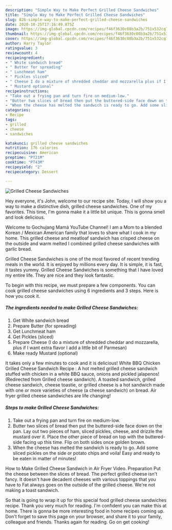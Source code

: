 ```yaml
---
description: "Simple Way to Make Perfect Grilled Cheese Sandwiches"
title: "Simple Way to Make Perfect Grilled Cheese Sandwiches"
slug: 826-simple-way-to-make-perfect-grilled-cheese-sandwiches
date: 2020-10-25T17:16:49.875Z
image: https://img-global.cpcdn.com/recipes/f46f3630c08b3a2b/751x532cq70/grilled-cheese-sandwiches-recipe-main-photo.jpg
thumbnail: https://img-global.cpcdn.com/recipes/f46f3630c08b3a2b/751x532cq70/grilled-cheese-sandwiches-recipe-main-photo.jpg
cover: https://img-global.cpcdn.com/recipes/f46f3630c08b3a2b/751x532cq70/grilled-cheese-sandwiches-recipe-main-photo.jpg
author: Harry Taylor
ratingvalue: 3
reviewcount: 4
recipeingredient:
- " White sandwich bread"
- " Butter for spreading"
- " Lunchmeat ham"
- " Pickles sliced"
- " Cheese I do a mixture of shredded cheddar and mozzarella plus if I want extra flavor I add a little bit of Parmesan"
- " Mustard optional"
recipeinstructions:
- "Take out a frying pan and turn fire on medium-low."
- "Butter two slices of bread then put the buttered-side face down on the pan. Lay out two pieces of ham, sliced pickles, cheese, and drizzle the mustard over it. Place the other piece of bread on top with the buttered-side facing up this time. Flip on both sides once golden brown."
- "When the cheese has melted the sandwich is ready to go. Add some sliced pickles on the side or potato chips and voila! Easy and ready to be eaten in matter of minutes!"
categories:
- Recipe
tags:
- grilled
- cheese
- sandwiches

katakunci: grilled cheese sandwiches 
nutrition: 176 calories
recipecuisine: American
preptime: "PT21M"
cooktime: "PT43M"
recipeyield: "2"
recipecategory: Dessert

---
```



![Grilled Cheese Sandwiches](https://img-global.cpcdn.com/recipes/f46f3630c08b3a2b/751x532cq70/grilled-cheese-sandwiches-recipe-main-photo.jpg)

Hey everyone, it's John, welcome to our recipe site. Today, I will show you a way to make a distinctive dish, grilled cheese sandwiches. One of my favorites. This time, I'm gonna make it a little bit unique. This is gonna smell and look delicious.

Welcome to Gochujang Mamá YouTube Channel! I am a Mom to a blended Korean / Mexican American family that loves to share what I cook in my home. This grilled cheese and meatloaf sandwich has crisped cheese on the outside and warm melted I combined grilled cheese sandwiches with garlic bread.

Grilled Cheese Sandwiches is one of the most favored of recent trending meals in the world. It is enjoyed by millions every day. It is simple, it is fast, it tastes yummy. Grilled Cheese Sandwiches is something that I have loved my entire life. They are nice and they look fantastic.


To begin with this recipe, we must prepare a few components. You can cook grilled cheese sandwiches using 6 ingredients and 3 steps. Here is how you cook it.

<!--inarticleads1-->

##### The ingredients needed to make Grilled Cheese Sandwiches:

1. Get  White sandwich bread
1. Prepare  Butter (for spreading)
1. Get  Lunchmeat ham
1. Get  Pickles (sliced)
1. Prepare  Cheese (I do a mixture of shredded cheddar and mozzarella, plus if I want extra flavor I add a little bit of Parmesan)
1. Make ready  Mustard (optional)


It takes only a few minutes to cook and it is delicious! White BBQ Chicken Grilled Cheese Sandwich Recipe : A hot melted grilled cheese sandwich stuffed with chicken in a white BBQ sauce, onions and pickled jalapenos! (Redirected from Grilled cheese sandwich). A toasted sandwich, grilled cheese sandwich, cheese toastie, or grilled cheese is a hot sandwich made with one or more varieties of cheese (a cheese sandwich) on bread. Air fryer grilled cheese sandwiches are life changing! 

<!--inarticleads2-->

##### Steps to make Grilled Cheese Sandwiches:

1. Take out a frying pan and turn fire on medium-low.
1. Butter two slices of bread then put the buttered-side face down on the pan. Lay out two pieces of ham, sliced pickles, cheese, and drizzle the mustard over it. Place the other piece of bread on top with the buttered-side facing up this time. Flip on both sides once golden brown.
1. When the cheese has melted the sandwich is ready to go. Add some sliced pickles on the side or potato chips and voila! Easy and ready to be eaten in matter of minutes!


How to Make Grilled Cheese Sandwich in Air Fryer Video. Preparation Put the cheese between the slices of bread. The perfect grilled cheese isn&#39;t fancy. It doesn&#39;t have decadent cheeses with various toppings that you have to Fat always goes on the outside of the grilled cheese. We&#39;re not making a toast sandwich. 

So that is going to wrap it up for this special food grilled cheese sandwiches recipe. Thank you very much for reading. I'm confident you can make this at home. There is gonna be more interesting food in home recipes coming up. Don't forget to save this page on your browser, and share it to your family, colleague and friends. Thanks again for reading. Go on get cooking!
